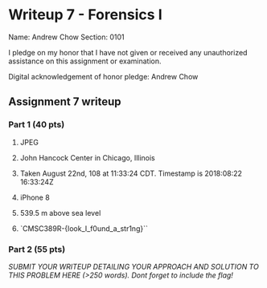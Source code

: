 Writeup 7 - Forensics I
======

Name: Andrew Chow
Section: 0101

I pledge on my honor that I have not given or received any unauthorized assistance on this assignment or examination.

Digital acknowledgement of honor pledge: Andrew Chow

## Assignment 7 writeup

### Part 1 (40 pts)

1. JPEG

2. John Hancock Center in Chicago, Illinois

3. Taken August 22nd, 108 at 11:33:24 CDT. Timestamp is 2018:08:22 16:33:24Z

4. iPhone 8

5. 539.5 m above sea level

6. `CMSC389R-{look_I_f0und_a_str1ng}``

### Part 2 (55 pts)

*SUBMIT YOUR WRITEUP DETAILING YOUR APPROACH AND SOLUTION TO THIS PROBLEM HERE (>250 words). Dont forget to include the flag!*
